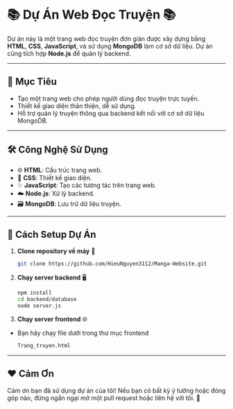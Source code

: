 # 📚 Dự Án Web Đọc Truyện 📚

Dự án này là một trang web đọc truyện đơn giản được xây dựng bằng **HTML**, **CSS**, **JavaScript**, và sử dụng **MongoDB** làm cơ sở dữ liệu. Dự án cũng tích hợp **Node.js** để quản lý backend.

---

## 🎯 Mục Tiêu

- Tạo một trang web cho phép người dùng đọc truyện trực tuyến.
- Thiết kế giao diện thân thiện, dễ sử dụng.
- Hỗ trợ quản lý truyện thông qua backend kết nối với cơ sở dữ liệu MongoDB.

---

## 🛠️ Công Nghệ Sử Dụng

- 🌐 **HTML**: Cấu trúc trang web.
- 🎨 **CSS**: Thiết kế giao diện.
- ✨ **JavaScript**: Tạo các tương tác trên trang web.
- ☁️ **Node.js**: Xử lý backend.
- 🗃️ **MongoDB**: Lưu trữ dữ liệu truyện.

---

## 🚀 Cách Setup Dự Án

1. **Clone repository về máy** 📂
   ```bash
   git clone https://github.com/HieuNguyen3112/Manga-Website.git
2. **Chạy server backend** 🖥️
   ```bash
   npm install
   cd backend/database
   node server.js
2. **Chạy server frontend** 🌐
- Bạn hãy chạy file dưới trong thư mục frontend
   ```bash
   Trang_truyen.html
---
## ❤️ Cảm Ơn
Cảm ơn bạn đã sử dụng dự án của tôi! Nếu bạn có bất kỳ ý tưởng hoặc đóng góp nào, đừng ngần ngại mở một pull request hoặc liên hệ với tôi. 🎉
